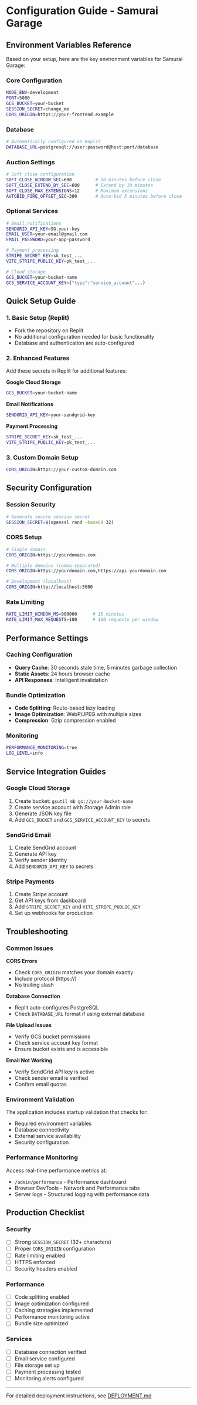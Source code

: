 # Configuration Guide - Samurai Garage

## Environment Variables Reference

Based on your setup, here are the key environment variables for Samurai Garage:

### Core Configuration
```bash
NODE_ENV=development
PORT=5000
GCS_BUCKET=your-bucket
SESSION_SECRET=change_me
CORS_ORIGIN=https://your-frontend.example
```

### Database
```bash
# Automatically configured on Replit
DATABASE_URL=postgresql://user:password@host:port/database
```

### Auction Settings
```bash
# Soft close configuration
SOFT_CLOSE_WINDOW_SEC=600         # 10 minutes before close
SOFT_CLOSE_EXTEND_BY_SEC=600      # Extend by 10 minutes  
SOFT_CLOSE_MAX_EXTENSIONS=12      # Maximum extensions
AUTOBID_FIRE_OFFSET_SEC=300       # Auto-bid 5 minutes before close
```

### Optional Services
```bash
# Email notifications
SENDGRID_API_KEY=SG.your-key
EMAIL_USER=your-email@gmail.com
EMAIL_PASSWORD=your-app-password

# Payment processing
STRIPE_SECRET_KEY=sk_test_...
VITE_STRIPE_PUBLIC_KEY=pk_test_...

# Cloud storage
GCS_BUCKET=your-bucket-name
GCS_SERVICE_ACCOUNT_KEY={"type":"service_account"...}
```

## Quick Setup Guide

### 1. Basic Setup (Replit)
- Fork the repository on Replit
- No additional configuration needed for basic functionality
- Database and authentication are auto-configured

### 2. Enhanced Features
Add these secrets in Replit for additional features:

**Google Cloud Storage**
```bash
GCS_BUCKET=your-bucket-name
```

**Email Notifications**
```bash
SENDGRID_API_KEY=your-sendgrid-key
```

**Payment Processing**
```bash
STRIPE_SECRET_KEY=sk_test_...
VITE_STRIPE_PUBLIC_KEY=pk_test_...
```

### 3. Custom Domain Setup
```bash
CORS_ORIGIN=https://your-custom-domain.com
```

## Security Configuration

### Session Security
```bash
# Generate secure session secret
SESSION_SECRET=$(openssl rand -base64 32)
```

### CORS Setup
```bash
# Single domain
CORS_ORIGIN=https://yourdomain.com

# Multiple domains (comma-separated)
CORS_ORIGIN=https://yourdomain.com,https://api.yourdomain.com

# Development (localhost)
CORS_ORIGIN=http://localhost:5000
```

### Rate Limiting
```bash
RATE_LIMIT_WINDOW_MS=900000      # 15 minutes
RATE_LIMIT_MAX_REQUESTS=100      # 100 requests per window
```

## Performance Settings

### Caching Configuration
- **Query Cache**: 30 seconds stale time, 5 minutes garbage collection
- **Static Assets**: 24 hours browser cache
- **API Responses**: Intelligent invalidation

### Bundle Optimization
- **Code Splitting**: Route-based lazy loading
- **Image Optimization**: WebP/JPEG with multiple sizes
- **Compression**: Gzip compression enabled

### Monitoring
```bash
PERFORMANCE_MONITORING=true
LOG_LEVEL=info
```

## Service Integration Guides

### Google Cloud Storage
1. Create bucket: `gsutil mb gs://your-bucket-name`
2. Create service account with Storage Admin role
3. Generate JSON key file
4. Add `GCS_BUCKET` and `GCS_SERVICE_ACCOUNT_KEY` to secrets

### SendGrid Email
1. Create SendGrid account
2. Generate API key
3. Verify sender identity
4. Add `SENDGRID_API_KEY` to secrets

### Stripe Payments
1. Create Stripe account
2. Get API keys from dashboard
3. Add `STRIPE_SECRET_KEY` and `VITE_STRIPE_PUBLIC_KEY`
4. Set up webhooks for production

## Troubleshooting

### Common Issues

**CORS Errors**
- Check `CORS_ORIGIN` matches your domain exactly
- Include protocol (https://)
- No trailing slash

**Database Connection**
- Replit auto-configures PostgreSQL
- Check `DATABASE_URL` format if using external database

**File Upload Issues**
- Verify GCS bucket permissions
- Check service account key format
- Ensure bucket exists and is accessible

**Email Not Working**
- Verify SendGrid API key is active
- Check sender email is verified
- Confirm email quotas

### Environment Validation
The application includes startup validation that checks for:
- Required environment variables
- Database connectivity
- External service availability
- Security configuration

### Performance Monitoring
Access real-time performance metrics at:
- `/admin/performance` - Performance dashboard
- Browser DevTools - Network and Performance tabs
- Server logs - Structured logging with performance data

## Production Checklist

### Security
- [ ] Strong `SESSION_SECRET` (32+ characters)
- [ ] Proper `CORS_ORIGIN` configuration
- [ ] Rate limiting enabled
- [ ] HTTPS enforced
- [ ] Security headers enabled

### Performance
- [ ] Code splitting enabled
- [ ] Image optimization configured
- [ ] Caching strategies implemented
- [ ] Performance monitoring active
- [ ] Bundle size optimized

### Services
- [ ] Database connection verified
- [ ] Email service configured
- [ ] File storage set up
- [ ] Payment processing tested
- [ ] Monitoring alerts configured

---

For detailed deployment instructions, see [DEPLOYMENT.md](DEPLOYMENT.md)